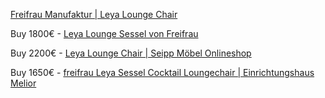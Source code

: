 [Freifrau Manufaktur | Leya Lounge Chair](https://www.freifrau.com/de/produkte/leya-lounge-chair)

Buy 1800€ - [Leya Lounge Sessel von Freifrau](https://www.dieter-horn.de/de/freifrau/leya-lounge-sessel?varianten_id=17824)

Buy 2200€ - [Leya Lounge Chair | Seipp Möbel Onlineshop](https://shop.seipp.com/Produkte/Wohnen/Sessel/Leya-Lounge-Chair.html)

Buy 1650€ - [freifrau Leya Sessel Cocktail Loungechair | Einrichtungshaus Melior](https://www.meliorshome.de/moebel/sessel/538/freifrau-leya-lounge-chair-cocktail)



